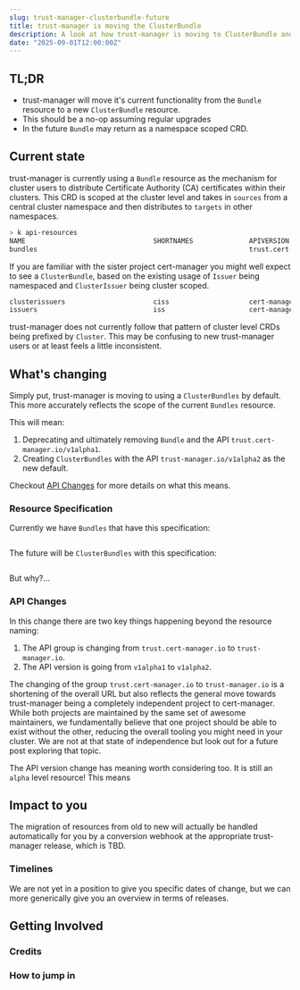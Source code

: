 ```yaml
---
slug: trust-manager-clusterbundle-future
title: trust-manager is moving the ClusterBundle
description: A look at how trust-manager is moving to ClusterBundle and the impact for you
date: "2025-09-01T12:00:00Z"
---
```


## TL;DR

- trust-manager will move it's current functionality from the `Bundle` resource to a new `ClusterBundle` resource.
- This should be a no-op assuming regular upgrades
- In the future `Bundle` may return as a namespace scoped CRD.

## Current state

trust-manager is currently using a `Bundle` resource as the mechanism for cluster users to distribute Certificate Authority (CA) certificates within their clusters.
This CRD is scoped at the cluster level and takes in `sources` from a central cluster namespace and then distributes to `targets` in other namespaces.

```sh
> k api-resources
NAME                                SHORTNAMES              APIVERSION                                NAMESPACED   KIND
bundles                                                     trust.cert-manager.io/v1alpha1            false        Bundle
```

If you are familiar with the sister project cert-manager you might well expect to see a `ClusterBundle`, based on the existing usage of `Issuer` being namespaced and `ClusterIssuer` being cluster scoped.

```sh
clusterissuers                      ciss                    cert-manager.io/v1                        false        ClusterIssuer
issuers                             iss                     cert-manager.io/v1                        true         Issuer
```

trust-manager does not currently follow that pattern of cluster level CRDs being prefixed by `Cluster`.
This may be confusing to new trust-manager users or at least feels a little inconsistent.

## What's changing

Simply put, trust-manager is moving to using a `ClusterBundles` by default.
This more accurately reflects the scope of the current `Bundles` resource.

This will mean:

1) Deprecating and ultimately removing `Bundle` and the API `trust.cert-manager.io/v1alpha1`.
1) Creating `ClusterBundles` with the API `trust-manager.io/v1alpha2` as the new default.

Checkout [API Changes](#api-changes) for more details on what this means.

### Resource Specification

Currently we have `Bundles` that have this specification:

```yaml

```

The future will be `ClusterBundles` with this specification:

```yaml

```

But why?...

### API Changes

In this change there are two key things happening beyond the resource naming:

1) The API group is changing from `trust.cert-manager.io` to `trust-manager.io`.
1) The API version is going from `v1alpha1` to `v1alpha2`.

The changing of the group `trust.cert-manager.io` to `trust-manager.io` is a shortening of the overall URL but also reflects the general move towards trust-manager being a completely independent project to cert-manager.
While both projects are maintained by the same set of awesome maintainers, we fundamentally believe that one project should be able to exist without the other, reducing the overall tooling you might need in your cluster.
We are not at that state of independence but look out for a future post exploring that topic.

The API version change has meaning worth considering too. It is still an `alpha` level resource!
This means

## Impact to you

The migration of resources from old to new will actually be handled automatically for you by a conversion webhook at the appropriate trust-manager release, which is TBD.

### Timelines

We are not yet in a position to give you specific dates of change, but we can more generically give you an overview in terms of releases.


## Getting Involved

### Credits

### How to jump in
